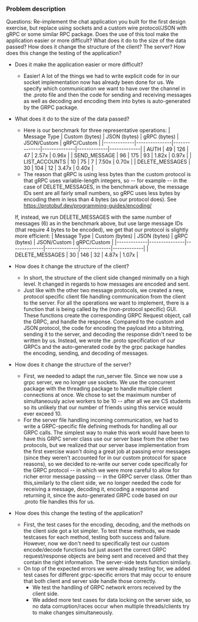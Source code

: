 ### Problem description

Questions: Re-implement the chat application you built for the first design exercise, but replace using sockets and a custom wire protocol/JSON with gRPC or some similar RPC package. Does the use of this tool make the application easier or more difficult? What does it do to the size of the data passed? How does it change the structure of the client? The server? How does this change the testing of the application?

- Does it make the application easier or more difficult?
    - Easier! A lot of the things we had to write explicit code for in our socket implementation now has already been done for us. We specify which communication we want to have over the channel in the .proto file and then the code for sending and receiving messages as well as decoding and encoding them into bytes is auto-generated by the GRPC package. 

- What does it do to the size of the data passed?
    - Here is our benchmark for three representative operations:
    | Message Type | Custom (bytes) | JSON (bytes) | gRPC (bytes) | JSON/Custom | gRPC/Custom |
    |-------------|---------------|--------------|--------------|-------------|-------------|
    | AUTH | 49 | 126 | 47 | 2.57x | 0.96x |
    | SEND_MESSAGE | 96 | 175 | 93 | 1.82x | 0.97x |
    | LIST_ACCOUNTS | 10 | 75 | 7 | 7.50x | 0.70x |
    | DELETE_MESSAGES | 30 | 104 | 12 | 3.47x | 0.40x |
    - The reason that gRPC is using less bytes than the custom protocol is that gRPC uses variable-length integers, so -- for example -- in the case of DELETE_MESSAGES, in the benchmark above, the message IDs sent are all fairly small numbers, so gRPC uses less bytes by encoding them in less than 4 bytes (as our protocol does). See https://protobuf.dev/programming-guides/encoding/

    If, instead, we run DELETE_MESSAGES with the same number of messages (6) as in the benchmark above, but use large message IDs (that require 4 bytes to be encoded), we get that our protocol is slightly more efficient:
    | Message Type | Custom (bytes) | JSON (bytes) | gRPC (bytes) | JSON/Custom | gRPC/Custom |
    |-------------|---------------|--------------|--------------|-------------|-------------|
    | DELETE_MESSAGES | 30 | 146 | 32 | 4.87x | 1.07x |

- How does it change the structure of the client?
    - In short, the structure of the client side changed minimally on a high level. It changed in regards to how messages are encoded and sent.
    - Just like with the other two message protocols, we created a new, protocol specific client file handling communication from the client to the server. For all the operations we want to implement, there is a function that is being called by the (non-protocol specific) GUI. These functions create the corresponding GRPC Request object, call the GRPC, and handle the response. Compared to the custom and JSON protocol, the code for encoding the payload into a bitstring, sending it to the server, and decoding the response didn't need to be written by us. Instead, we wrote the .proto specification of our GRPCs and the auto-generated code by the grpc package handles the encoding, sending, and decoding of messages. 

- How does it change the structure of the server?
    - First, we needed to adapt the run_server file. Since we now use a grpc server, we no longer use sockets. We use the concurrent package with the threading package to handle multiple client connections at once. We chose to set the maximum number of simultaneously acive workers to be 10 -- after all we are CS students so its unlikely that our number of friends using this service would ever exceed 10.
    - For the server file handling incoming communication, we had to write a GRPC-specific file defining methods for handling all our GRPC calls. The simplest way to make this work would have been to have this GRPC server class use our server base from the other two protocols, but we realized that our server base implementation from the first exercise wasn't doing a great job at passing error messages (since they weren't accounted for in our custom protocol for space reasons), so we decided to re-write our server code specifically for the GRPC protocol -- in which we were more careful to allow for richer error message passing -- in the GRPC server class. Other than this,similarly to the client side, we no longer needed the code for receiving a message, decoding it, encoding a response and returning it, since the auto-generated GRPC code based on our .proto file handles this for us.

- How does this change the testing of the application?
    - First, the test cases for the encoding, decoding, and the methods on the client side got a lot simpler. To test these methods, we made testcases for each method, testing both success and failure. However, now we don't need to specifically test our custom encode/decode functions but just assert the correct GRPC request/response objects are being sent and received and that they contain the right information. The server-side tests function similarly.
    - On top of the expected errors we were already testing for, we added test cases for different grpc-specific errors that may occur to ensure that both client and server side handle those correctly.
        - We test the handling of GRPC network errors received by the client side.
        - We added more test cases for data locking on the server side, so no data corruption/races occur when multiple threads/clients try to make changes simultaneously.








